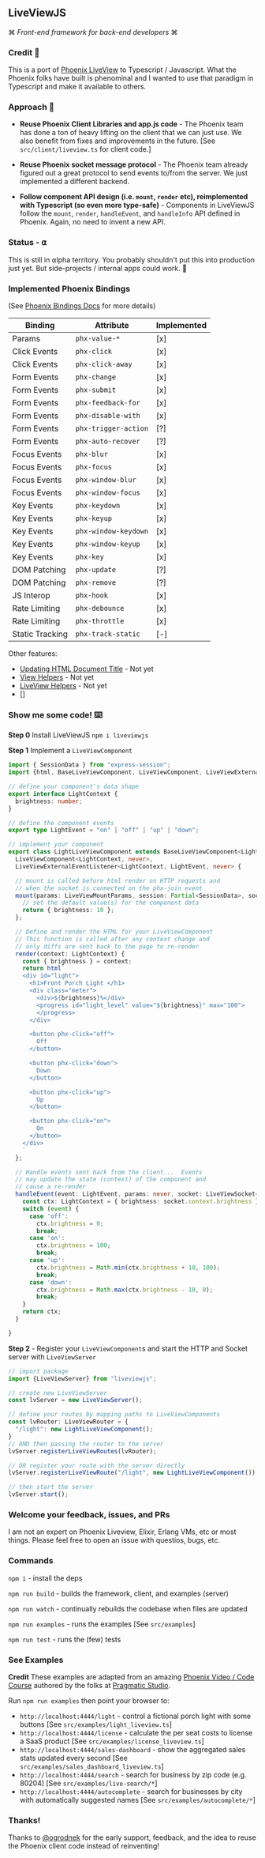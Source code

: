 ## LiveViewJS

⌘ *Front-end framework for back-end developers* ⌘

### Credit 🙌
This is a port of [Phoenix LiveView](https://hexdocs.pm/phoenix_live_view/Phoenix.LiveView.html) to Typescript / Javascript.  What the Phoenix folks have built is phenominal and I wanted to use that paradigm in Typescript and make it available to others.

### Approach 📐

 * **Reuse Phoenix Client Libraries and app.js code** - The Phoenix team has done a ton of heavy lifting on the client that we can just use.  We also benefit from fixes and improvements in the future.  [See `src/client/liveview.ts` for client code.]

 * **Reuse Phoenix socket message protocol** - The Phoenix team already figured out a great protocol to send events to/from the server.  We just implemented a different backend.

 * **Follow component API design (i.e. `mount`, `render` etc), reimplemented with Typescript (so even more type-safe)** - Components in LiveViewJS follow the `mount`, `render`, `handleEvent`, and `handleInfo` API defined in Phoenix. Again, no need to invent a new API.

### Status - **⍺**
This is still in ⍺lpha territory.  You probably shouldn't put this into production just yet.  But side-projects / internal apps could work. 🧱

### Implemented Phoenix Bindings
(See [Phoenix Bindings Docs](https://hexdocs.pm/phoenix_live_view/bindings.html) for more details)

| Binding         | Attribute            | Implemented |
|-----------------|----------------------|-------------|
| Params          | `phx-value-*`        | [x]         |
| Click Events    | `phx-click`          | [x]         |
| Click Events    | `phx-click-away`     | [x]         |
| Form Events     | `phx-change`         | [x]         |
| Form Events     | `phx-submit`         | [x]         |
| Form Events     | `phx-feedback-for`   | [x]         |
| Form Events     | `phx-disable-with`   | [x]         |
| Form Events     | `phx-trigger-action` | [?]         |
| Form Events     | `phx-auto-recover`   | [?]         |
| Focus Events    | `phx-blur`           | [x]         |
| Focus Events    | `phx-focus`          | [x]         |
| Focus Events    | `phx-window-blur`    | [x]         |
| Focus Events    | `phx-window-focus`   | [x]         |
| Key Events      | `phx-keydown`        | [x]         |
| Key Events      | `phx-keyup`          | [x]         |
| Key Events      | `phx-window-keydown` | [x]         |
| Key Events      | `phx-window-keyup`   | [x]         |
| Key Events      | `phx-key`            | [x]         |
| DOM Patching    | `phx-update`         | [?]         |
| DOM Patching    | `phx-remove`         | [?]         |
| JS Interop      | `phx-hook`           | [x]         |
| Rate Limiting   | `phx-debounce`       | [x]         |
| Rate Limiting   | `phx-throttle`       | [x]         |
| Static Tracking | `phx-track-static`   | [-]         |

Other features:
* [Updating HTML Document Title](https://hexdocs.pm/phoenix_live_view/live-layouts.html#updating-the-html-document-title) - Not yet
* [View Helpers](https://hexdocs.pm/phoenix_live_view/Phoenix.LiveView.Helpers.html) - Not yet
* [LiveView Helpers](https://hexdocs.pm/phoenix_live_view/0.10.0/Phoenix.LiveView.Helpers.html) - Not yet
* []

### Show me some code! ⌨️

**Step 0** Install LiveViewJS
`npm i liveviewjs`

**Step 1** Implement a `LiveViewComponent`
```ts
import { SessionData } from "express-session";
import {html, BaseLiveViewComponent, LiveViewComponent, LiveViewExternalEventListener, LiveViewMountParams, LiveViewSocket } from "liveviewjs";

// define your component's data shape
export interface LightContext {
  brightness: number;
}

// define the component events
export type LightEvent = "on" | "off" | "up" | "down";

// implement your component
export class LightLiveViewComponent extends BaseLiveViewComponent<LightContext, never> implements
  LiveViewComponent<LightContext, never>,
  LiveViewExternalEventListener<LightContext, LightEvent, never> {

  // mount is called before html render on HTTP requests and
  // when the socket is connected on the phx-join event
  mount(params: LiveViewMountParams, session: Partial<SessionData>, socket: LiveViewSocket<LightContext>) {
    // set the default value(s) for the component data
    return { brightness: 10 };
  };

  // Define and render the HTML for your LiveViewComponent
  // This function is called after any context change and
  // only diffs are sent back to the page to re-render
  render(context: LightContext) {
    const { brightness } = context;
    return html`
    <div id="light">
      <h1>Front Porch Light </h1>
      <div class="meter">
        <div>${brightness}%</div>
        <progress id="light_level" value="${brightness}" max="100">
        </progress>
      </div>

      <button phx-click="off">
        Off
      </button>

      <button phx-click="down">
        Down
      </button>

      <button phx-click="up">
        Up
      </button>

      <button phx-click="on">
        On
      </button>
    </div>
    `
  };

  // Handle events sent back from the client...  Events
  // may update the state (context) of the component and
  // cause a re-render
  handleEvent(event: LightEvent, params: never, socket: LiveViewSocket<LightContext>) {
    const ctx: LightContext = { brightness: socket.context.brightness };
    switch (event) {
      case 'off':
        ctx.brightness = 0;
        break;
      case 'on':
        ctx.brightness = 100;
        break;
      case 'up':
        ctx.brightness = Math.min(ctx.brightness + 10, 100);
        break;
      case 'down':
        ctx.brightness = Math.max(ctx.brightness - 10, 0);
        break;
    }
    return ctx;
  }

}
```

**Step 2** - Register your `LiveViewComponent`s and start the HTTP and Socket server with `LiveViewServer`
```ts
// import package
import {LiveViewServer} from "liveviewjs";

// create new LiveViewServer
const lvServer = new LiveViewServer();

// define your routes by mapping paths to LiveViewComponents
const lvRouter: LiveViewRouter = {
  "/light": new LightLiveViewComponent();
}
// AND then passing the router to the server
lvServer.registerLiveViewRoutes(lvRouter);

// OR register your route with the server directly
lvServer.registerLiveViewRoute("/light", new LightLiveViewComponent());

// then start the server
lvServer.start();
```

### Welcome your feedback, issues, and PRs
I am not an expert on Phoenix Liveview, Elixir, Erlang VMs, etc or most things.  Please feel free to open an issue with questios, bugs, etc.

### Commands
`npm i` - install the deps

`npm run build` - builds the framework, client, and examples (server)

`npm run watch` - continually rebuilds the codebase when files are updated

`npm run examples` - runs the examples [See `src/examples`]

`npm run test` - runs the (few) tests

### See Examples
**Credit** These examples are adapted from an amazing [Phoenix Video / Code Course](https://online.pragmaticstudio.com/courses/liveview-starter/steps/15) authored by the folks at [Pragmatic Studio](https://pragmaticstudio.com/).

Run `npm run examples` then point your browser to:
 * `http://localhost:4444/light` - control a fictional porch light with some buttons [See `src/examples/light_liveview.ts`]
 * `http://localhost:4444/license` - calculate the per seat costs to license a SaaS product [See `src/examples/license_liveview.ts`]
 * `http://localhost:4444/sales-dashboard` - show the aggregated sales stats updated every second [See `src/examples/sales_dashboard_liveview.ts`]
 * `http://localhost:4444/search` - search for business by zip code (e.g. 80204) [See `src/examples/live-search/*`]
 * `http://localhost:4444/autocomplete` - search for businesses by city with automatically suggested names [See `src/examples/autocomplete/*`]

### Thanks!
Thanks to [@ogrodnek](https://github.com/ogrodnek) for the early support, feedback, and the idea to reuse the Phoenix client code instead of reinventing!
